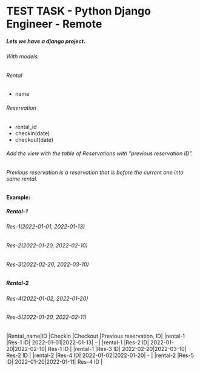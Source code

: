 # TEST TASK - Python Django Engineer - Remote 

##### Lets we have a django project.
###### With models:

###### Rental
 - name

###### Reservation
 - rental_id
 - checkin(date)
 - checkout(date)


###### Add the view with the table of Reservations with "previous reservation ID".
###### Previous reservation is a reservation that is before the current one into same rental.

#### Example:
##### Rental-1
###### Res-1(2022-01-01, 2022-01-13)
###### Res-2(2022-01-20, 2022-02-10)
###### Res-3(2022-02-20, 2022-03-10)

##### Rental-2
###### Res-4(2022-01-02, 2022-01-20)
###### Res-5(2022-01-20, 2022-02-11)


|Rental_name|ID      |Checkin    |Checkout  |Previous reservation, ID|
|rental-1   |Res-1 ID| 2022-01-01|2022-01-13| -                      |
|rental-1   |Res-2 ID| 2022-01-20|2022-02-10| Res-1 ID               |
|rental-1   |Res-3 ID| 2022-02-20|2022-03-10| Res-2 ID               |
|rental-2   |Res-4 ID| 2022-01-02|2022-01-20| -                      |
|rental-2   |Res-5 ID| 2022-01-20|2022-01-11| Res-4 ID               |
 

